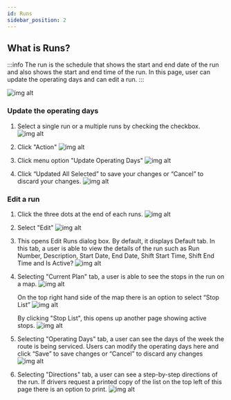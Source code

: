 ```yaml
---
id: Runs
sidebar_position: 2
---
```


## What is Runs?

:::info
The run is the schedule that shows the start and end date of the run and also shows the start and end time of the run. In this page, user can update the operating days and can edit a run.
:::

![img alt](/img/planning-runs.PNG)

### Update the operating days

1. Select a single run or a multiple runs by checking the checkbox.
   ![img alt](/img/planning-runs-update-checkbox.PNG)

2. Click "Action"
   ![img alt](/img/planning-runs-update-action.PNG)

3. Click menu option "Update Operating Days"
   ![img alt](/img/planning-runs-update-choose.PNG)

4. Click “Updated All Selected” to save your changes or “Cancel” to discard your changes.
   ![img alt](/img/planning-runs-update-select.PNG)

### Edit a run

1. Click the three dots at the end of each runs.
   ![img alt](/img/planning-runs-edit.PNG)

2. Select "Edit"
   ![img alt](/img/planning-runs-edit-select.PNG)

3. This opens Edit Runs dialog box. By default, it displays Default tab. In this tab, a user is able to view the details of the run such as Run Number, Description, Start Date, End Date, Shift Start Time, Shift End Time and Is Active?
   ![img alt](/img/planning-runs-edit-detail.PNG)

4. Selecting "Current Plan" tab, a user is able to see the stops in the run on a map.
   ![img alt](/img/planning-runs-edit-current-plan.PNG)

   On the top right hand side of the map there is an option to select “Stop List”
   ![img alt](/img/planning-runs-edit-current-plan-stop-list.PNG)

   By clicking "Stop List", this opens up another page showing active stops.
   ![img alt](/img/planning-runs-edit-current-plan-stop-list-page.PNG)

5. Selecting "Operating Days" tab, a user can see the days of the week the route is being serviced. Users can modify the operating days here and click “Save” to save changes or “Cancel” to discard any changes
   ![img alt](/img/planning-runs-edit-operating-days.PNG)

6. Selecting "Directions" tab, a user can see a step-by-step directions of the run. If drivers request a printed copy of the list on the top left of this page there is an option to print.
   ![img alt](/img/planning-runs-edit-direction.PNG)
